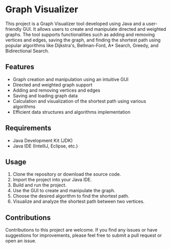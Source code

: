 <!DOCTYPE html>
<body>
  <h1>Graph Visualizer</h1>
  <p>This project is a Graph Visualizer tool developed using Java and a user-friendly GUI. It allows users to create and manipulate directed and weighted graphs. The tool supports functionalities such as adding and removing vertices and edges, saving the graph, and finding the shortest path using popular algorithms like Dijkstra's, Bellman-Ford, A* Search, Greedy, and Bidirectional Search.</p>
  <h2>Features</h2>
  <ul>
    <li>Graph creation and manipulation using an intuitive GUI</li>
    <li>Directed and weighted graph support</li>
    <li>Adding and removing vertices and edges</li>
    <li>Saving and loading graph data</li>
    <li>Calculation and visualization of the shortest path using various algorithms</li>
    <li>Efficient data structures and algorithms implementation</li>
  </ul>
  <h2>Requirements</h2>
  <ul>
    <li>Java Development Kit (JDK)</li>
    <li>Java IDE (IntelliJ, Eclipse, etc.)</li>
  </ul>
  <h2>Usage</h2>
  <ol>
    <li>Clone the repository or download the source code.</li>
    <li>Import the project into your Java IDE.</li>
    <li>Build and run the project.</li>
    <li>Use the GUI to create and manipulate the graph.</li>
    <li>Choose the desired algorithm to find the shortest path.</li>
    <li>Visualize and analyze the shortest path between two vertices.</li>
  </ol>
  <h2>Contributions</h2>
  <p>Contributions to this project are welcome. If you find any issues or have suggestions for improvements, please feel free to submit a pull request or open an issue.</p>
</body>
</html>
